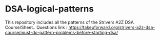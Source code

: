 # DSA-logical-patterns

This repository includes all the patterns of the Strivers A2Z DSA Course/Sheet..
Questions link : https://takeuforward.org/strivers-a2z-dsa-course/must-do-pattern-problems-before-starting-dsa/
